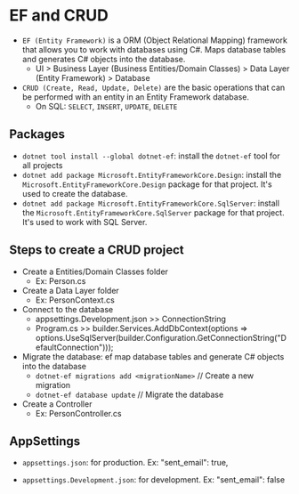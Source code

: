 # EF and CRUD

- `EF (Entity Framework)` is a ORM (Object Relational Mapping) framework that allows you to work with databases using C#. Maps database tables and generates C# objects into the database.
  - UI > Business Layer (Business Entities/Domain Classes) > Data Layer (Entity Framework) > Database
- `CRUD (Create, Read, Update, Delete)` are the basic operations that can be performed with an entity in an Entity Framework database.
  - On SQL: `SELECT`, `INSERT`, `UPDATE`, `DELETE`

## Packages

- `dotnet tool install --global dotnet-ef`: install the `dotnet-ef` tool for all projects
- `dotnet add package Microsoft.EntityFrameworkCore.Design`: install the `Microsoft.EntityFrameworkCore.Design` package for that project. It's used to create the database.
- `dotnet add package Microsoft.EntityFrameworkCore.SqlServer`: install the `Microsoft.EntityFrameworkCore.SqlServer` package for that project. It's used to work with SQL Server.

## Steps to create a CRUD project

- Create a Entities/Domain Classes folder
  - Ex: Person.cs
- Create a Data Layer folder
  - Ex: PersonContext.cs
- Connect to the database
  - appsettings.Development.json >> ConnectionString
  - Program.cs >> builder.Services.AddDbContext<AppDbContext>(options =>
    options.UseSqlServer(builder.Configuration.GetConnectionString("DefaultConnection")));
- Migrate the database: ef map database tables and generate C# objects into the database
  - `dotnet-ef migrations add <migrationName>` // Create a new migration
  - `dotnet-ef database update` // Migrate the database
- Create a Controller
  - Ex: PersonController.cs

## AppSettings

- `appsettings.json`: for production. Ex: "sent_email": true,

- `appsettings.Development.json`: for development. Ex: "sent_email": false
